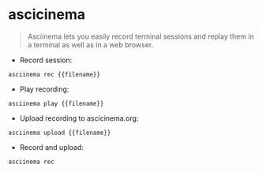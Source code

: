 # ascicinema

> Asciinema lets you easily record terminal sessions and replay them in a terminal as well as in a web browser.

- Record session:

`asciinema rec {{filename}}`

- Play recording:

`asciinema play {{filename}}`

- Upload recording to ascicinema.org:

`asciinema upload {{filename}}`

- Record and upload:

`asciinema rec`
